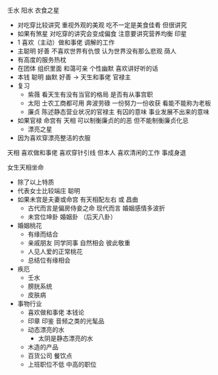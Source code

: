 壬水 阳水
衣食之星

- 对吃穿比较讲究 重视外观的美观 吃不一定是美食佳肴 但很讲究
- 如果有煞星 对吃穿的讲究会变成偏食 注意要讲究营养均衡
  印星
- 1 喜欢（主动）做和事佬 调解的工作
- 主聪明 好善 不喜欢世界有仇恨 认为世界没有那么悲观 荫人
- 有高度的服务热枕
- 在团体 组织里面 和蔼可亲 个性幽默 喜欢讲好听的话
- 本钱 聪明 幽默 好善 -> 天生和事佬
  官禄主
- 复习
  - 紫薇 看天生有没有当官的格局 是否有从事宫职
  - 太阳 士农工商都可用 奔波劳碌 一份努力一份收获 看能不能称为老板
  - 廉贞 陈述静态营业状况的官禄主 有囚的意味 事业发展不出来的意味
- 如果官禄 命宫有 天相 可以制衡廉贞的的恶 但不能制衡廉贞化忌
  - 漂亮之星
- 因为喜欢穿漂亮整洁的衣服

天相 喜欢做和事佬 喜欢穿针引线
但本人 喜欢清闲的工作 事成身退

女生天相坐命

- 除了以上特质
- 代表女士比较端庄 聪明
- 如果未宫是夫妻或命宫 有天相配左右 或 昌曲
  - 古代而言是偏房侍妾之命 现代而言 婚姻感情多波折
  - 未宫位坤卦 婚姻卦 （后天八卦）
- 婚姻桃花
  - 有缘而结合
  - 亲戚朋友 同学同事 自然相会 彼此敬重
  - 人见人爱的正常桃花
  - 总结位有缘相会
- 疾厄
  - 壬水
  - 膀胱系统
  - 皮肤病
- 事物行业
  - 喜欢做和事佬 本钱论
  - 印章 印鉴 音频之类的光髦品
  - 动态漂亮的水
    - 太阴是静态漂亮的水
  - 木造的产品
  - 百货公司 餐饮点
  - 上班职位不低 中高的职位
